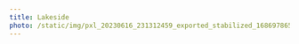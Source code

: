```yaml
---
title: Lakeside
photo: /static/img/pxl_20230616_231312459_exported_stabilized_1686978654627.gif
---
```

